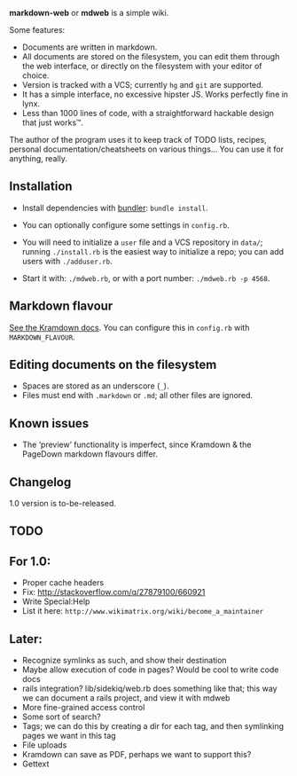**markdown-web** or **mdweb** is a simple wiki.

Some features:

- Documents are written in markdown.
- All documents are stored on the filesystem, you can edit them through the
  web interface, or directly on the filesystem with your editor of choice.
- Version is tracked with a VCS; currently `hg` and `git` are supported.
- It has a simple interface, no excessive hipster JS. Works perfectly fine in
  lynx.
- Less than 1000 lines of code, with a straightforward hackable design that just
  works™.

The author of the program uses it to keep track of TODO lists, recipes, personal
documentation/cheatsheets on various things… You can use it for anything,
really.


Installation
------------
- Install dependencies with  [bundler][bundler]: `bundle install`.

- You can optionally configure some settings in `config.rb`.

- You will need to initialize a `user` file and a VCS repository in `data/`;
  running `./install.rb` is the easiest way to initialize a repo; you can add
  users with `./adduser.rb`.

- Start it with: `./mdweb.rb`, or with a port number: `./mdweb.rb -p 4568`.


Markdown flavour
----------------
[See the Kramdown docs](http://kramdown.gettalong.org/syntax.html). You can
configure this in `config.rb` with `MARKDOWN_FLAVOUR`.


Editing documents on the filesystem
-----------------------------------
- Spaces are stored as an underscore (`_`).
- Files must end with `.markdown` or `.md`; all other files are ignored.


Known issues
------------
- The ‘preview’ functionality is imperfect, since Kramdown & the PageDown
  markdown flavours differ.


Changelog
---------
1.0 version is to-be-released.


TODO
----
## For 1.0:
- Proper cache headers
- Fix: http://stackoverflow.com/q/27879100/660921
- Write Special:Help
- List it here: `http://www.wikimatrix.org/wiki/become_a_maintainer`

## Later:

- Recognize symlinks as such, and show their destination
- Maybe allow execution of code in pages? Would be cool to write code docs
- rails integration? lib/sidekiq/web.rb does something like that; this way we
  can document a rails project, and view it with mdweb
- More fine-grained access control
- Some sort of search?
- Tags; we can do this by creating a dir for each tag, and then symlinking pages
  we want in this tag
- File uploads
- Kramdown can save as PDF, perhaps we want to support this?
- Gettext



[kramdown]: http://kramdown.gettalong.org/
[sinatra]: http://www.sinatrarb.com/
[bundler]: http://bundler.io/
